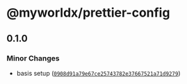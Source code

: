 # @myworldx/prettier-config

## 0.1.0

### Minor Changes

- basis setup ([`0908d91a79e67ce25743782e37667521a71d9279`](https://github.com/myworldx/myworldx/commit/0908d91a79e67ce25743782e37667521a71d9279))
